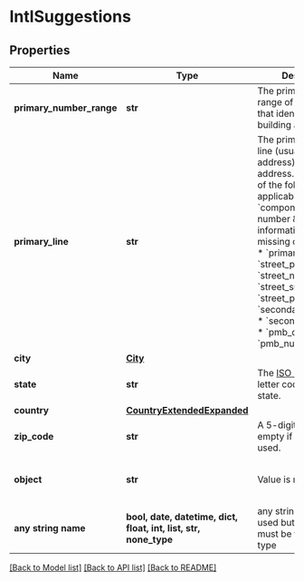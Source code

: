# IntlSuggestions


## Properties
Name | Type | Description | Notes
------------ | ------------- | ------------- | -------------
**primary_number_range** | **str** | The primary number range of the address that identifies a building at street level.  | 
**primary_line** | **str** | The primary delivery line (usually the street address) of the address. Combination of the following applicable &#x60;components&#x60; (primary number &amp; secondary information may be missing or inaccurate): * &#x60;primary_number&#x60; * &#x60;street_predirection&#x60; * &#x60;street_name&#x60; * &#x60;street_suffix&#x60; * &#x60;street_postdirection&#x60; * &#x60;secondary_designator&#x60; * &#x60;secondary_number&#x60; * &#x60;pmb_designator&#x60; * &#x60;pmb_number&#x60;  | 
**city** | [**City**](City.md) |  | 
**state** | **str** | The [ISO 3166-2](https://en.wikipedia.org/wiki/ISO_3166-2) two letter code for the state.  | 
**country** | [**CountryExtendedExpanded**](CountryExtendedExpanded.md) |  | 
**zip_code** | **str** | A 5-digit zip code. Left empty if a test key is used. | 
**object** | **str** | Value is resource type. | [optional]  if omitted the server will use the default value of "intl_autocompletion"
**any string name** | **bool, date, datetime, dict, float, int, list, str, none_type** | any string name can be used but the value must be the correct type | [optional]

[[Back to Model list]](../README.md#documentation-for-models) [[Back to API list]](../README.md#documentation-for-api-endpoints) [[Back to README]](../README.md)



